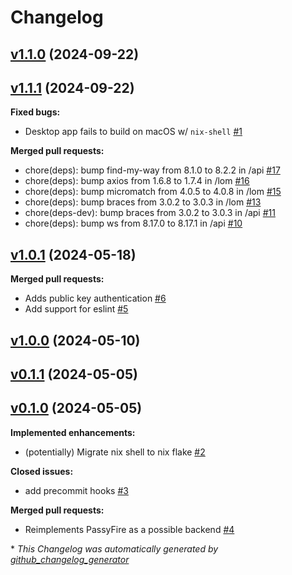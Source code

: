 # Changelog

## [v1.1.0](https://github.com/imterah/nextnet/tree/v1.1.0) (2024-09-22)

## [v1.1.1](https://github.com/imterah/nextnet/tree/v1.1.1) (2024-09-22)

**Fixed bugs:**

- Desktop app fails to build on macOS w/ `nix-shell` [\#1](https://github.com/imterah/nextnet/issues/1)

**Merged pull requests:**

- chore\(deps\): bump find-my-way from 8.1.0 to 8.2.2 in /api [\#17](https://github.com/imterah/nextnet/pull/17)
- chore\(deps\): bump axios from 1.6.8 to 1.7.4 in /lom [\#16](https://github.com/imterah/nextnet/pull/16)
- chore\(deps\): bump micromatch from 4.0.5 to 4.0.8 in /lom [\#15](https://github.com/imterah/nextnet/pull/15)
- chore\(deps\): bump braces from 3.0.2 to 3.0.3 in /lom [\#13](https://github.com/imterah/nextnet/pull/13)
- chore\(deps-dev\): bump braces from 3.0.2 to 3.0.3 in /api [\#11](https://github.com/imterah/nextnet/pull/11)
- chore\(deps\): bump ws from 8.17.0 to 8.17.1 in /api [\#10](https://github.com/imterah/nextnet/pull/10)

## [v1.0.1](https://github.com/imterah/nextnet/tree/v1.0.1) (2024-05-18)

**Merged pull requests:**

- Adds public key authentication [\#6](https://github.com/imterah/nextnet/pull/6)
- Add support for eslint [\#5](https://github.com/imterah/nextnet/pull/5)

## [v1.0.0](https://github.com/imterah/nextnet/tree/v1.0.0) (2024-05-10)

## [v0.1.1](https://github.com/imterah/nextnet/tree/v0.1.1) (2024-05-05)

## [v0.1.0](https://github.com/imterah/nextnet/tree/v0.1.0) (2024-05-05)

**Implemented enhancements:**

- \(potentially\) Migrate nix shell to nix flake [\#2](https://github.com/imterah/nextnet/issues/2)

**Closed issues:**

- add precommit hooks [\#3](https://github.com/imterah/nextnet/issues/3)

**Merged pull requests:**

- Reimplements PassyFire as a possible backend [\#4](https://github.com/imterah/nextnet/pull/4)



\* *This Changelog was automatically generated by [github_changelog_generator](https://github.com/github-changelog-generator/github-changelog-generator)*
